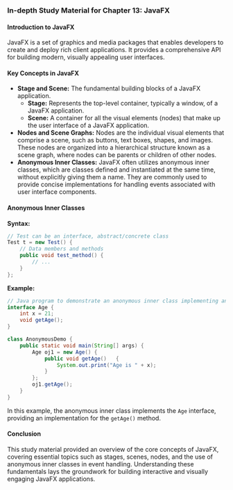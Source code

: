 ### In-depth Study Material for Chapter 13: JavaFX

#### Introduction to JavaFX

JavaFX is a set of graphics and media packages that enables developers to create and deploy rich client applications. It provides a comprehensive API for building modern, visually appealing user interfaces.

#### Key Concepts in JavaFX

- **Stage and Scene:** The fundamental building blocks of a JavaFX application.
    - **Stage:** Represents the top-level container, typically a window, of a JavaFX application.
    - **Scene:** A container for all the visual elements (nodes) that make up the user interface of a JavaFX application.
- **Nodes and Scene Graphs:** Nodes are the individual visual elements that comprise a scene, such as buttons, text boxes, shapes, and images. These nodes are organized into a hierarchical structure known as a scene graph, where nodes can be parents or children of other nodes.
- **Anonymous Inner Classes:** JavaFX often utilizes anonymous inner classes, which are classes defined and instantiated at the same time, without explicitly giving them a name. They are commonly used to provide concise implementations for handling events associated with user interface components.

#### Anonymous Inner Classes

**Syntax:**

```java
// Test can be an interface, abstract/concrete class
Test t = new Test() {
    // Data members and methods
    public void test_method() {
        // ...
    }
};
```

**Example:**

```java
// Java program to demonstrate an anonymous inner class implementing an interface for a button
interface Age {
    int x = 21;
    void getAge();
}

class AnonymousDemo {
    public static void main(String[] args) {
        Age oj1 = new Age() {
            public void getAge()   {
                System.out.print("Age is " + x);
            }
        };
        oj1.getAge();
    }
}
```

In this example, the anonymous inner class implements the `Age` interface, providing an implementation for the `getAge()` method.

#### Conclusion

This study material provided an overview of the core concepts of JavaFX, covering essential topics such as stages, scenes, nodes, and the use of anonymous inner classes in event handling. Understanding these fundamentals lays the groundwork for building interactive and visually engaging JavaFX applications.